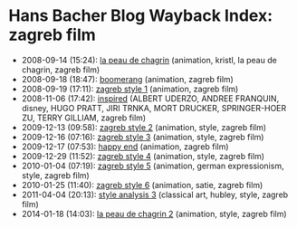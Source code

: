 # Hans Bacher Blog Wayback Index: zagreb film

* 2008-09-14 (15:24): [la peau de chagrin](https://web.archive.org/web/https://one1more2time3.wordpress.com/2008/09/14/la-peau-de-chagrin/) (animation, kristl, la peau de chagrin, zagreb film)
* 2008-09-18 (18:47): [boomerang](https://web.archive.org/web/https://one1more2time3.wordpress.com/2008/09/18/boomerang/) (animation, zagreb film)
* 2008-09-19 (17:11): [zagreb style 1](https://web.archive.org/web/https://one1more2time3.wordpress.com/2008/09/19/zagreb-style/) (animation, zagreb film)
* 2008-11-06 (17:42): [inspired](https://web.archive.org/web/https://one1more2time3.wordpress.com/2008/11/06/inspired/) (ALBERT UDERZO, ANDREE FRANQUIN, disney, HUGO PRATT, JIRI TRNKA, MORT DRUCKER, SPRINGER-HOER ZU, TERRY GILLIAM, zagreb film)
* 2009-12-13 (09:58): [zagreb style 2](https://web.archive.org/web/https://one1more2time3.wordpress.com/2009/12/13/zagreb-style-2/) (animation, style, zagreb film)
* 2009-12-16 (07:16): [zagreb style 3](https://web.archive.org/web/https://one1more2time3.wordpress.com/2009/12/16/zagreb-style-3/) (animation, style, zagreb film)
* 2009-12-17 (07:53): [happy end](https://web.archive.org/web/https://one1more2time3.wordpress.com/2009/12/17/happy-end/) (animation, zagreb film)
* 2009-12-29 (11:52): [zagreb style 4](https://web.archive.org/web/https://one1more2time3.wordpress.com/2009/12/29/zagreb-style-4/) (animation, style, zagreb film)
* 2010-01-04 (07:19): [zagreb style 5](https://web.archive.org/web/https://one1more2time3.wordpress.com/2010/01/04/zagreb-style-5/) (animation, german expressionism, style, zagreb film)
* 2010-01-25 (11:40): [zagreb style 6](https://web.archive.org/web/https://one1more2time3.wordpress.com/2010/01/25/zagreb-film-5/) (animation, satie, zagreb film)
* 2011-04-04 (20:13): [style analysis 3](https://web.archive.org/web/https://one1more2time3.wordpress.com/2011/04/04/style-analysis-3/) (classical art, hubley, style, zagreb film)
* 2014-01-18 (14:03): [la peau de chagrin 2](https://web.archive.org/web/https://one1more2time3.wordpress.com/2014/01/18/la-peau-de-chagrin-2/) (animation, style, zagreb film)